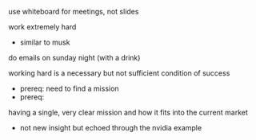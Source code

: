 <!-- 2025-nvidia-way -->

use whiteboard for meetings, not slides

work extremely hard
- similar to musk

do emails on sunday night (with a drink)

working hard is a necessary but not sufficient condition of success
- prereq: need to find a mission
- prereq: 

having a single, very clear mission and how it fits into the current market
- not new insight but echoed through the nvidia example